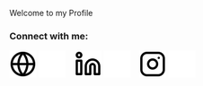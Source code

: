 Welcome to my Profile


### Connect with me:

[![website](./img/globe-light.svg)](https://users.auth.gr/cdtsingi)
[![website](./img/globe-dark.svg)](https://users.auth.gr/cdtsingi)
&nbsp;&nbsp;
[![website](./img/linkedin-light.svg)]()
[![website](./img/linkedin-dark.svg)]()
&nbsp;&nbsp;
[![website](./img/instagram-light.svg)](https://www.instagram.com/tsigithebeast/?hl=en)
[![website](./img/instagram-dark.svg)](https://www.instagram.com/tsigithebeast/?hl=en)
